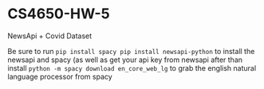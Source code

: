 # CS4650-HW-5
NewsApi + Covid Dataset

Be sure to run
`pip install spacy
pip install newsapi-python`
to install the newsapi and spacy (as well as get your api key from newsapi
after than install
`python -m spacy download en_core_web_lg`
to grab the english natural language processor from spacy

